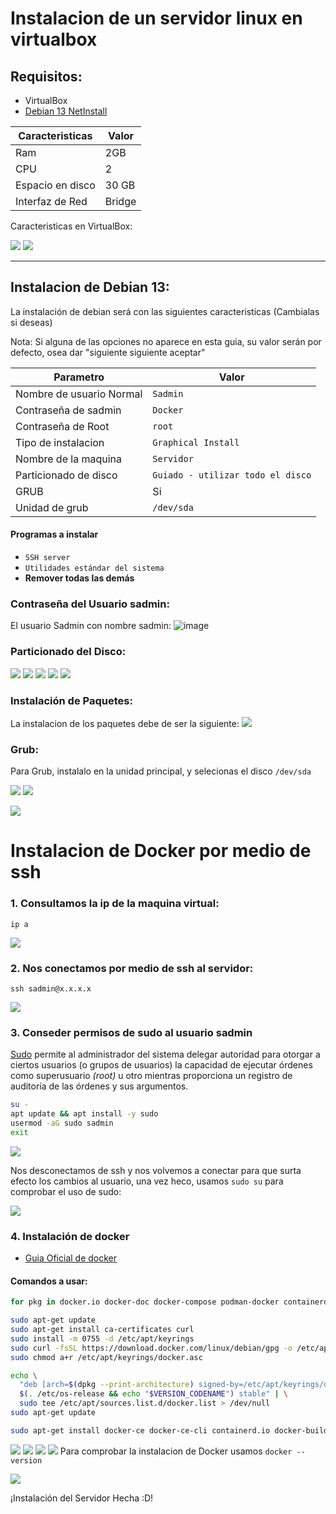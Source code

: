 # Instalacion de un servidor linux en virtualbox

## Requisitos:
- VirtualBox
- [Debian 13 NetInstall](https://cdimage.debian.org/debian-cd/current/amd64/iso-cd/debian-13.1.0-amd64-netinst.iso)

| Caracteristicas  | Valor  |
| ---------------- | ------ |
| Ram              | 2GB    |
| CPU              | 2      |
| Espacio en disco | 30 GB  |
| Interfaz de Red  | Bridge |


Caracteristicas en VirtualBox:

![](20251005110405.png)
![](20251005110454.png)

-----------------------------
## Instalacion de Debian 13:

La instalación de debian será con las siguientes caracteristicas (Cambialas si deseas)

Nota: Si alguna de las opciones no aparece en esta guia, su valor serán por defecto, osea dar "siguiente siguiente aceptar"

| Parametro                | Valor                             |
| ------------------------ | --------------------------------- |
| Nombre de usuario Normal | `Sadmin`                          |
| Contraseña de sadmin     | `Docker`                          |
| Contraseña de Root       | `root`                            |
| Tipo de instalacion      | `Graphical Install`               |
| Nombre de la maquina     | `Servidor`                        |
| Particionado de disco    | `Guiado - utilizar todo el disco` |
| GRUB                     | Si                                |
| Unidad de grub           | `/dev/sda`                        |
#### Programas a instalar
* `SSH server`
* `Utilidades estándar del sistema`
* **Remover todas las demás**
### Contraseña del Usuario sadmin: 

El usuario Sadmin con nombre sadmin:
![image](20251005113658.png)

### Particionado del Disco:

![](20251005113821.png)
![](20251005113838.png)
![](20251005113851.png)
![](20251005113903.png)
![](20251005113915.png)

### Instalación de Paquetes:

La instalacion de los paquetes debe de ser la siguiente:
![](20251005114407.png)

### Grub:
Para Grub, instalalo en la unidad principal, y selecionas el disco `/dev/sda`

![](20251005114552.png) ![](20251005114607.png)


![](20251005114908.png)

# Instalacion de Docker por medio de ssh

### 1. Consultamos la ip de la maquina virtual: 
	ip a

![](20251005115109.png)
### 2. Nos conectamos por medio de ssh al servidor:
	ssh sadmin@x.x.x.x
	
![](20251005115340.png)
### 3. Conseder permisos de sudo al usuario sadmin

[Sudo](https://www.sudo.ws/sudo/) permite al administrador del sistema delegar autoridad para otorgar a ciertos usuarios (o grupos de usuarios) la capacidad de ejecutar órdenes como superusuario _(root)_ u otro mientras proporciona un registro de auditoría de las órdenes y sus argumentos.

```bash 
su -
apt update && apt install -y sudo
usermod -aG sudo sadmin
exit
```

![](20251005115945.png)

Nos desconectamos de ssh y nos volvemos a conectar para que surta efecto los cambios al usuario, una vez heco, usamos `sudo su` para comprobar el uso de sudo:

![](20251005120441.png)

### 4. Instalación de docker

 * [Guia Oficial de docker](https://docs.docker.com/engine/install/debian/)
#### Comandos a usar:

```bash
for pkg in docker.io docker-doc docker-compose podman-docker containerd runc; do sudo apt-get remove $pkg; done

sudo apt-get update
sudo apt-get install ca-certificates curl
sudo install -m 0755 -d /etc/apt/keyrings
sudo curl -fsSL https://download.docker.com/linux/debian/gpg -o /etc/apt/keyrings/docker.asc
sudo chmod a+r /etc/apt/keyrings/docker.asc

echo \
  "deb [arch=$(dpkg --print-architecture) signed-by=/etc/apt/keyrings/docker.asc] https://download.docker.com/linux/debian \
  $(. /etc/os-release && echo "$VERSION_CODENAME") stable" | \
  sudo tee /etc/apt/sources.list.d/docker.list > /dev/null
sudo apt-get update

sudo apt-get install docker-ce docker-ce-cli containerd.io docker-buildx-plugin docker-compose-plugin
```

![](20251005120522.png)
![](20251005120605.png)
![](20251005120638.png)
![](20251005120710.png)
Para comprobar la instalacion de Docker usamos `docker --version`

![](20251005120820.png)

¡Instalación del Servidor Hecha :D!
